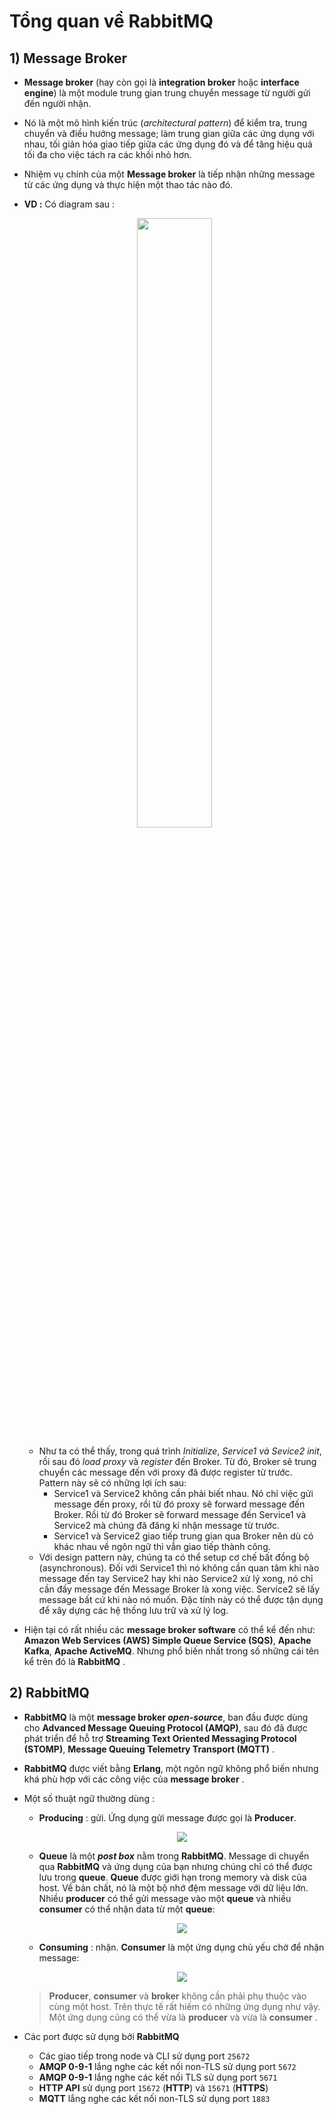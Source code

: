 # Tổng quan về RabbitMQ
## **1) Message Broker**
- **Message broker** (hay còn gọi là **integration broker** hoặc **interface engine**) là một module trung gian trung chuyển message từ người gửi đến người nhận. 
- Nó là một mô hình kiến trúc (*architectural pattern*) để kiểm tra, trung chuyển và điều hướng message; làm trung gian giữa các ứng dụng với nhau, tối giản hóa giao tiếp giữa các ứng dụng đó và để tăng hiệu quả tối đa cho việc tách ra các khối nhỏ hơn. 
- Nhiệm vụ chính của một **Message broker** là tiếp nhận những message từ các ứng dụng và thực hiện một thao tác nào đó.
- **VD :** Có diagram sau :
    <p align=center><img src=https://i.imgur.com/CL3CAl4.png width=50%></p>

    - Như ta có thể thấy, trong quá trình *Initialize*, *Service1 và Sevice2 init*, rồi sau đó *load proxy* và *register* đến Broker. Từ đó, Broker sẽ trung chuyển các message đến với proxy đã được register từ trước. Pattern này sẽ có những lợi ích sau:
        - Service1 và Service2 không cần phải biết nhau. Nó chỉ việc gửi message đến proxy, rồi từ đó proxy sẽ forward message đến Broker. Rồi từ đó Broker sẽ forward message đến Service1 và Service2 mà chúng đã đăng kí nhận message từ trước.
        - Service1 và Service2 giao tiếp trung gian qua Broker nên dù có khác nhau về ngôn ngữ thì vẫn giao tiếp thành công.
    - Với design pattern này, chúng ta có thể setup cơ chế bất đồng bộ (asynchronous). Đối với Service1 thì nó không cần quan tâm khi nào message đến tay Service2 hay khi nào Service2 xử lý xong, nó chỉ cần đấy message đến Message Broker là xong việc. Service2 sẽ lấy message bất cứ khi nào nó muốn. Đặc tính này có thể được tận dụng để xây dựng các hệ thống lưu trữ và xử lý log.
- Hiện tại có rất nhiều các **message broker software** có thể kể đến như: **Amazon Web Services (AWS) Simple Queue Service (SQS)**, **Apache Kafka**, **Apache ActiveMQ**. Nhưng phổ biến nhất trong số những cái tên kể trên đó là **RabbitMQ** .
## **2) RabbitMQ**
- **RabbitMQ** là một **message broker *open-source***, ban đầu được dùng cho **Advanced Message Queuing Protocol (AMQP)**, sau đó đã được phát triển để hỗ trợ **Streaming Text Oriented Messaging Protocol (STOMP)**, **Message Queuing Telemetry Transport (MQTT)** . 
- **RabbitMQ** được viết bằng **Erlang**, một ngôn ngữ không phổ biến nhưng khá phù hợp với các công việc của **message broker** .
- Một số thuật ngữ thường dùng :
    - **Producing** : gửi. Ứng dụng gửi message được gọi là **Producer**.
        <p align=center><img src=https://www.rabbitmq.com/img/tutorials/producer.png></p>

    - **Queue** là một ***post box*** nằm trong **RabbitMQ**. Message di chuyển qua **RabbitMQ** và ứng dụng của bạn nhưng chúng chỉ có thể được lưu trong **queue**. **Queue** được giới hạn trong memory và disk của host. Về bản chất, nó là một bộ nhớ đệm message với dữ liệu lớn. Nhiều **producer** có thể gửi message vào một **queue** và nhiều **consumer** có thể nhận data từ một **queue**:
        <p align=center><img src=https://www.rabbitmq.com/img/tutorials/queue.png></p>

    - **Consuming** : nhận. **Consumer** là một ứng dụng chủ yếu chờ để nhận message:
        <p align=center><img src=https://www.rabbitmq.com/img/tutorials/consumer.png></p>

    > **Producer**, **consumer** và **broker** không cần phải phụ thuộc vào cùng một host. Trên thực tế rất hiếm có những ứng dụng như vậy. Một ứng dụng cũng có thể vừa là **producer** và vừa là **consumer** .
- Các port được sử dụng bởi **RabbitMQ**
    - Các giao tiếp trong node và CLI sử dụng port `25672`
    - **AMQP 0-9-1** lắng nghe các kết nối non-TLS sử dụng port `5672`
    - **AMQP 0-9-1** lắng nghe các kết nối TLS sử dụng port `5671`
    - **HTTP API** sử dụng port `15672` (**HTTP**) và `15671` (**HTTPS**)
    - **MQTT** lắng nghe các kết nối non-TLS sử dụng port `1883`
